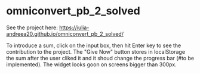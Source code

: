 # omniconvert_pb_2_solved

See the project here: https://iulia-andreea20.github.io/omniconvert_pb_2_solved/

To introduce a sum, click on the input box, then hit Enter key to see the contribution to the project.
The "Give Now" button stores in localStorage the sum after the user cliked it and it shoud change the progress bar (#to be implemented).
The widget looks goon on screens bigger than 300px.
